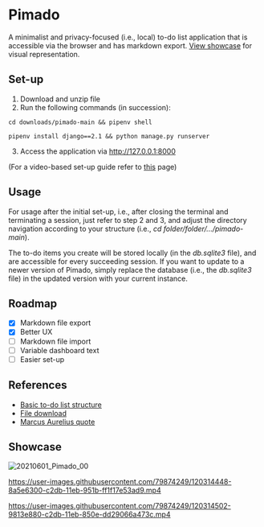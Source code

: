 # Pimado

A minimalist and privacy-focused (i.e., local) to-do list application that is accessible via the browser and has markdown export. [View showcase](https://github.com/noelkronenberg/pimado#showcase) for visual representation.

## Set-up

1. Download and unzip file  
2. Run the following commands (in succession):
```
cd downloads/pimado-main && pipenv shell
```
```
pipenv install django==2.1 && python manage.py runserver
```
3. Access the application via http://127.0.0.1:8000

(For a video-based set-up guide refer to [this](https://e.pcloud.link/publink/show?code=kZL8QVZtSg4FWA1egh83oKCCLO0ezJGWNuV) page)

## Usage

For usage after the initial set-up, i.e., after closing the terminal and terminating a session, just refer to step 2 and 3, and adjust the directory navigation according to your structure (i.e., *cd folder/folder/.../pimado-main*). 

The to-do items you create will be stored locally (in the *db.sqlite3* file), and are accessible for every succeeding session. If you want to update to a newer version of Pimado, simply replace the database (i.e., the *db.sqlite3* file) in the updated version with your current instance.

## Roadmap

- [x] Markdown file export
- [x] Better UX
- [ ] Markdown file import
- [ ] Variable dashboard text
- [ ] Easier set-up

## References

- [Basic to-do list structure](https://youtu.be/ovql0Ui3n_I)
- [File download](https://linuxhint.com/download-the-file-in-django/)
- [Marcus Aurelius quote](https://youtu.be/AiM9YcE0LT4?t=46)

## Showcase

![20210601_Pimado_00](https://user-images.githubusercontent.com/79874249/120317037-6ea88c00-c2de-11eb-9a03-4f6173dd02b8.jpg)

https://user-images.githubusercontent.com/79874249/120314448-8a5e6300-c2db-11eb-951b-ff1f17e53ad9.mp4

https://user-images.githubusercontent.com/79874249/120314502-9813e880-c2db-11eb-850e-dd29066a473c.mp4
